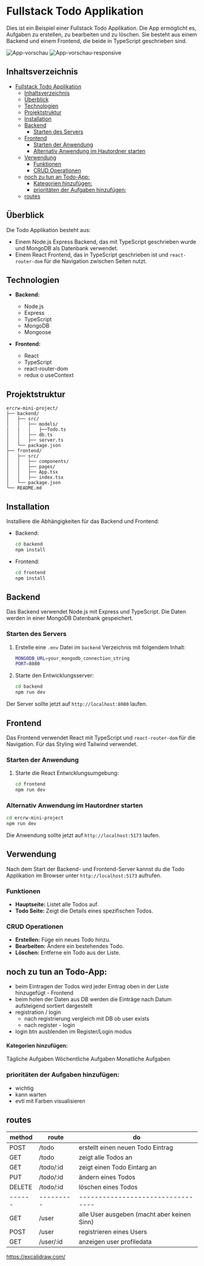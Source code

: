 # Fullstack Todo Applikation

Dies ist ein Beispiel einer Fullstack Todo Applikation. 
Die App ermöglicht es, Aufgaben zu erstellen, zu bearbeiten und zu löschen. 
Sie besteht aus einem Backend und einem Frontend, die beide in TypeScript geschrieben sind.

![App-vorschau](./assets/app-vorschau.png)
![App-vorschau-responsive](./assets/app-vorschau-responsiv.png)

## Inhaltsverzeichnis

- [Fullstack Todo Applikation](#fullstack-todo-applikation)
  - [Inhaltsverzeichnis](#inhaltsverzeichnis)
  - [Überblick](#überblick)
  - [Technologien](#technologien)
  - [Projektstruktur](#projektstruktur)
  - [Installation](#installation)
  - [Backend](#backend)
    - [Starten des Servers](#starten-des-servers)
  - [Frontend](#frontend)
    - [Starten der Anwendung](#starten-der-anwendung)
    - [Alternativ Anwendung im Hautordner starten](#alternativ-anwendung-im-hautordner-starten)
  - [Verwendung](#verwendung)
    - [Funktionen](#funktionen)
    - [CRUD Operationen](#crud-operationen)
  - [noch zu tun an Todo-App:](#noch-zu-tun-an-todo-app)
      - [Kategorien hinzufügen:](#kategorien-hinzufügen)
    - [prioritäten der Aufgaben hinzufügen:](#prioritäten-der-aufgaben-hinzufügen)
  - [routes](#routes)


## Überblick

Die Todo Applikation besteht aus:
- Einem Node.js Express Backend, das mit TypeScript geschrieben wurde und MongoDB als Datenbank verwendet.
- Einem React Frontend, das in TypeScript geschrieben ist und `react-router-dom` für die Navigation zwischen Seiten nutzt.

## Technologien

- **Backend:**
  - Node.js
  - Express
  - TypeScript
  - MongoDB
  - Mongoose

- **Frontend:**
  - React
  - TypeScript
  - react-router-dom
  - redux o useContext

## Projektstruktur

```
ercrw-mini-project/
├── backend/
│   ├── src/
│   │   ├── models/
|   |   |   ├──Todo.ts
│   │   ├── db.ts
│   │   ├── server.ts
│   └── package.json
├── frontend/
│   ├── src/
│   │   ├── components/
│   │   ├── pages/
│   │   ├── App.tsx
│   │   ├── index.tsx
│   └── package.json
└── README.md
```

## Installation

Installiere die Abhängigkeiten für das Backend und Frontend:

- Backend:

     ```bash
     cd backend
     npm install
     ```

- Frontend:

     ```bash
     cd frontend
     npm install
     ```

## Backend

Das Backend verwendet Node.js mit Express und TypeScript. Die Daten werden in einer MongoDB Datenbank gespeichert.

### Starten des Servers

1. Erstelle eine `.env` Datei im `backend` Verzeichnis mit folgendem Inhalt:
   
   ```bash
   MONGODB_URL=your_mongodb_connection_string
   PORT=8080
   ```

2. Starte den Entwicklungsserver:
   
   ```bash
   cd backend
   npm run dev
   ```

Der Server sollte jetzt auf `http://localhost:8080` laufen.

## Frontend

Das Frontend verwendet React mit TypeScript und `react-router-dom` für die Navigation. Für das Styling wird Tailwind verwendet.

### Starten der Anwendung

1. Starte die React Entwicklungsumgebung:
   
   ```bash
   cd frontend
   npm run dev
   ```

### Alternativ Anwendung im Hautordner starten

   ```bash
   cd ercrw-mini-project
   npm run dev
   ```


Die Anwendung sollte jetzt auf `http://localhost:5173` laufen.

## Verwendung

Nach dem Start der Backend- und Frontend-Server kannst du die Todo Applikation im Browser unter `http://localhost:5173` aufrufen.

### Funktionen

- **Hauptseite:** Listet alle Todos auf.
- **Todo Seite:** Zeigt die Details eines spezifischen Todos.

### CRUD Operationen

- **Erstellen:** Füge ein neues Todo hinzu.
- **Bearbeiten:** Ändere ein bestehendes Todo.
- **Löschen:** Entferne ein Todo aus der Liste.



## noch zu tun an Todo-App:
- beim Eintragen der Todos wird jeder Eintrag oben in der Liste hinzugefügt - Frontend
- beim holen der Daten aus DB werden die Einträge nach Datum aufsteigend sortiert dargestellt
- registration / login
  - nach registrierung vergleich mit DB ob user exists
  - nach register - login
- login btn ausblenden im Register/Login modus


#### Kategorien hinzufügen:
Tägliche Aufgaben
Wöchentliche Aufgaben
Monatliche Aufgaben

### prioritäten der Aufgaben hinzufügen:
- wichtig
- kann warten
- evtl mit Farben visualisieren

## routes

| method | route     | do |
| ------ | --------- | ----------------------------------- |
| POST   | /todo     |  erstellt einen neuen Todo Eintrag |
| GET    | /todo     |  zeigt alle Todos an |
| GET    | /todo/:id |  zeigt einen Todo Eintarg an |
| PUT    | /todo/:id |  ändern eines Todos |
| DELETE | /todo/:id |  löschen eines Todos |
| ------ | --------- | --------------------------------- |
| GET    | /user     |  alle User ausgeben (macht aber keinen Sinn) |
| POST   | /user     |  registrieren eines Users |
| GET    | /user/:id |  anzeigen user profiledata |

https://excalidraw.com/
